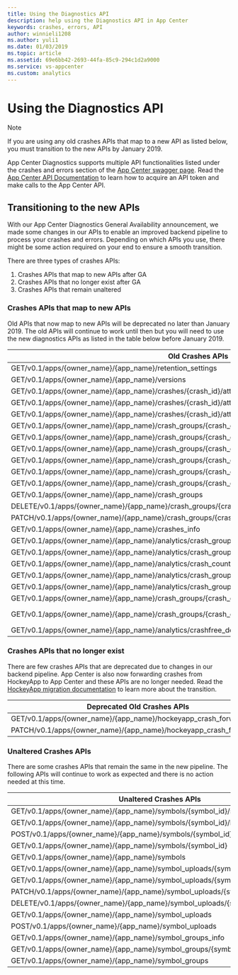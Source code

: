 ```yaml
---
title: Using the Diagnostics API
description: help using the Diagnostics API in App Center
keywords: crashes, errors, API
author: winnieli1208
ms.author: yuli1
ms.date: 01/03/2019
ms.topic: article
ms.assetid: 69e6bb42-2693-44fa-85c9-294c1d2a9000
ms.service: vs-appcenter
ms.custom: analytics 
---
```


# Using the Diagnostics API

> [!NOTE]
> If you are using any old crashes APIs that map to a new API as listed below, you must transition to the new APIs by January 2019.

App Center Diagnostics supports multiple API functionalities listed under the crashes and errors section of the [App Center swagger page](https://openapi.appcenter.ms/). Read the [App Center API Documentation](~/api-docs/index.md) to learn how to acquire an API token and make calls to the App Center API.  

## Transitioning to the new APIs

With our App Center Diagnostics General Availability announcement, we made some changes in our APIs to enable an improved backend pipeline to process your crashes and errors. Depending on which APIs you use, there might be some action required on your end to ensure a smooth transition.

There are three types of crashes APIs:

1. Crashes APIs that map to new APIs after GA
2. Crashes APIs that no longer exist after GA
3. Crashes APIs that remain unaltered

### Crashes APIs that map to new APIs

Old APIs that now map to new APIs will be deprecated no later than January 2019. The old APIs will continue to work until then but you will need to use the new diagnostics APIs as listed in the table below before January 2019.

| Old Crashes APIs                                               | New Crashes API        |
| -------------------------------------------------------------- |:----------------------:|
| GET/v0.1/apps/{owner_name}/{app_name}/retention_settings      | GET/v0.1/apps/{owner_name}/{app_name}/errors/retention_settings               |
| GET/v0.1/apps/{owner_name}/{app_name}/versions                | GET/v0.1/apps/{owner_name}/{app_name}/analytics/versions     |
| GET/v0.1/apps/{owner_name}/{app_name}/crashes/{crash_id}/attachments/{attachment_id}/text |GET/v0.1/apps/{owner_name}/{app_name}/errors/{errorId}/attachments/{attachmentId}/text              |
| GET/v0.1/apps/{owner_name}/{app_name}/crashes/{crash_id}/attachments/{attachment_id}/location | GET/v0.1/apps/{owner_name}/{app_name}/errors/{errorId}/attachments/{attachmentId}/location |
| GET/v0.1/apps/{owner_name}/{app_name}/crashes/{crash_id}/attachments | GET/v0.1/apps/{owner_name}/{app_name}/errors/{errorId}/attachments |
| GET/v0.1/apps/{owner_name}/{app_name}/crash_groups/{crash_group_id}/stacktrace | GET/v0.1/apps/{owner_name}/{app_name}/errors/errorGroups/{errorGroupId}/stacktrace |
| GET/v0.1/apps/{owner_name}/{app_name}/crash_groups/{crash_group_id}/crashes/{crash_id}/stacktrace | GET/v0.1/apps/{owner_name}/{app_name}/errors/errorGroups/{errorGroupId}/errors/{errorId}/stacktrace |
| GET/v0.1/apps/{owner_name}/{app_name}/crash_groups/{crash_group_id}/crashes/{crash_id}/native/download | GET/v0.1/apps/{owner_name}/{app_name}/errors/errorGroups/{errorGroupId}/errors/{errorId}/download |
| GET/v0.1/apps/{owner_name}/{app_name}/crash_groups/{crash_group_id}/crashes/{crash_id}| GET/v0.1/apps/{owner_name}/{app_name}/errors/errorGroups/{errorGroupId}/errors/{errorId} |
| GET/v0.1/apps/{owner_name}/{app_name}/crash_groups/{crash_group_id}/crashes| GET/v0.1/apps/{owner_name}/{app_name}/errors/errorGroups/{errorGroupId}/errors |
| GET/v0.1/apps/{owner_name}/{app_name}/crash_groups/{crash_group_id}| GET/v0.1/apps/{owner_name}/{app_name}/errors/errorGroups/{errorGroupId} |
| GET/v0.1/apps/{owner_name}/{app_name}/crash_groups| GET/v0.1/apps/{owner_name}/{app_name}/errors/errorGroups |
| DELETE/v0.1/apps/{owner_name}/{app_name}/crash_groups/{crash_group_id}/crashes/{crash_id} | DELETE 0.1/apps/{app_id}/errors/errorGroups/{errorGroupId}/errors/{errorId} |
| PATCH/v0.1/apps/{owner_name}/{app_name}/crash_groups/{crash_group_id | PATCH/v0.1/apps/{owner_name}/{app_name}/errors/errorGroups/{errorGroupId} |
| GET/v0.1/apps/{owner_name}/{app_name}/crashes_info | GET/v0.1/apps/{owner_name}/{app_name}/errors/errorGroups |
| GET/v0.1/apps/{owner_name}/{app_name}/analytics/crash_groups | GET/v0.1/apps/{owner_name}/{app_name}/errors/errorGroups |
| GET/v0.1/apps/{owner_name}/{app_name}/analytics/crash_groups/{crash_group_id}/crash_counts | GET/v0.1/apps/{owner_name}/{app_name}/errors/errorGroups/{errorGroupId}/errorCountsPerDay |
| GET/v0.1/apps/{owner_name}/{app_name}/analytics/crash_counts | GET/v0.1/apps/{owner_name}/{app_name}/errors/errorCountsPerDay|
| GET/v0.1/apps/{owner_name}/{app_name}/analytics/crash_groups/{crash_group_id}/models | GET/v0.1/apps/{owner_name}/{app_name}/errors/errorGroups/{errorGroupId}/models |
| GET/v0.1/apps/{owner_name}/{app_name}/analytics/crash_groups/{crash_group_id}/operating_systems | GET/v0.1/apps/{owner_name}/{app_name}/errors/errorGroups/{errorGroupId}/operatingSystems |
| GET/v0.1/apps/{owner_name}/{app_name}/crash_groups/{crash_group_id}/crashes/{crash_id}/raw/location | GET/v0.1/apps/{owner_name}/{app_name}/errors/errorGroups/{errorGroupId}/errors/{errorId}/location |
| GET/v0.1/apps/{owner_name}/{app_name}/crash_groups/{crash_group_id}/crashes/{crash_id}/native | GET /v0.1/apps/{ownerName}/{appName}/errors/errorGroups/{errorGroupId}/errors/{errorId}/download?format=text"|
| GET/v0.1/apps/{owner_name}/{app_name}/analytics/crashfree_device_percentages | GET/v0.1/apps/{owner_name}/{app_name}/errors/errorfreeDevicePercentages |

### Crashes APIs that no longer exist

There are few crashes APIs that are deprecated due to changes in our backend pipeline. App Center is also now forwarding crashes from HockeyApp to App Center and these APIs are no longer needed. Read the [HockeyApp migration documentation](~/migration/hockeyapp/index.md) to learn more about the transition.

| Deprecated Old Crashes APIs                                         |
| ------------------------------------------------------------------- |
| GET/v0.1/apps/{owner_name}/{app_name}/hockeyapp_crash_forwarding    |
| PATCH/v0.1/apps/{owner_name}/{app_name}/hockeyapp_crash_forwarding  |

### Unaltered Crashes APIs

There are some crashes APIs that remain the same in the new pipeline. The following APIs will continue to work as expected and there is no action needed at this time.

| Unaltered Crashes APIs        |
| ----------------------------- |
| GET/v0.1/apps/{owner_name}/{app_name}/symbols/{symbol_id}/status|
| GET/v0.1/apps/{owner_name}/{app_name}/symbols/{symbol_id}/location |
| POST/v0.1/apps/{owner_name}/{app_name}/symbols/{symbol_id}/ignore |
| GET/v0.1/apps/{owner_name}/{app_name}/symbols/{symbol_id}  |
| GET/v0.1/apps/{owner_name}/{app_name}/symbols  |
| GET/v0.1/apps/{owner_name}/{app_name}/symbol_uploads/{symbol_upload_id}/location  |
| GET/v0.1/apps/{owner_name}/{app_name}/symbol_uploads/{symbol_upload_id} |
| PATCH/v0.1/apps/{owner_name}/{app_name}/symbol_uploads/{symbol_upload_id}|
| DELETE/v0.1/apps/{owner_name}/{app_name}/symbol_uploads/{symbol_upload_id} |
| GET/v0.1/apps/{owner_name}/{app_name}/symbol_uploads |
| POST/v0.1/apps/{owner_name}/{app_name}/symbol_uploads |
| GET/v0.1/apps/{owner_name}/{app_name}/symbol_groups_info |
| GET/v0.1/apps/{owner_name}/{app_name}/symbol_groups/{symbol_group_id} |
| GET/v0.1/apps/{owner_name}/{app_name}/symbol_groups |

